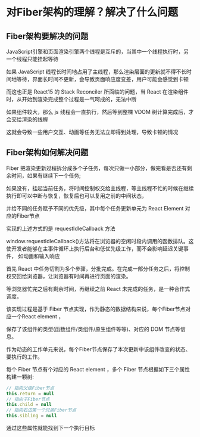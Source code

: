 # 对Fiber架构的理解？解决了什么问题

## Fiber架构要解决的问题

JavaScript引擎和页面渲染引擎两个线程是互斥的，当其中一个线程执行时，另一个线程只能挂起等待

如果 JavaScript 线程长时间地占用了主线程，那么渲染层面的更新就不得不长时间地等待，界面长时间不更新，会导致页面响应度变差，用户可能会感觉到卡顿

而这也正是 React15 的 Stack Reconciler 所面临的问题，当 React 在渲染组件时，从开始到渲染完成整个过程是一气呵成的，无法中断

如果组件较大，那么 js 线程会一直执行，然后等到整棵 VDOM 树计算完成后，才会交给渲染的线程

这就会导致一些用户交互、动画等任务无法立即得到处理，导致卡顿的情况

## Fiber架构如何解决问题

Fiber 把渲染更新过程拆分成多个子任务，每次只做一小部分，做完看是否还有剩余时间，如果有继续下一个任务;

如果没有，挂起当前任务，将时间控制权交给主线程，等主线程不忙的时候在继续执行即可以中断与恢复，恢复后也可以复用之前的中间状态，

并给不同的任务赋予不同的优先级，其中每个任务更新单元为 React Element 对应的Fiber节点

实现的上述方式的是 requestIdleCallback 方法

window.requestIdleCallback()方法将在浏览器的空闲时段内调用的函数排队。这使开发者能够在主事件循环上执行后台和低优先级工作，而不会影响延迟关键事件，
如动画和输入响应

首先 React 中任务切割为多个步骤，分批完成。在完成一部分任务之后，将控制权交回给浏览器，让浏览器有时间再进行页面的渲染。

等浏览器忙完之后有剩余时间，再继续之前 React 未完成的任务，是一种合作式调度。

该实现过程是基于 Fiber 节点实现，作为静态的数据结构来说，每个Fiber节点对应一个React element ，

保存了该组件的类型(函数组件/类组件/原生组件等等)、对应的 DOM 节点等信息。

作为动态的工作单元来说，每个Fiber节点保存了本次更新中该组件改变的状态、要执行的工作。

每个 Fiber 节点有个对应的 React element ，多个 Fiber 节点根据如下三个属性构建一颗树:

```js
// 指向父级Fiber节点
this.return = null
// 指向子Fiber节点
this.child = null
// 指向右边第一个兄弟Fiber节点
this.sibling = null
```

通过这些属性就能找到下一个执行目标
